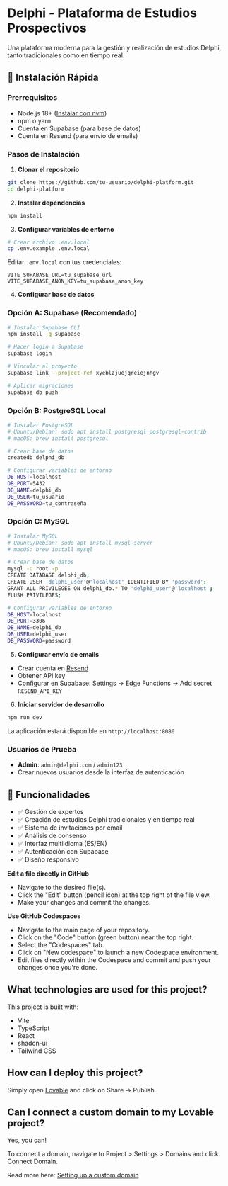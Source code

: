 # Delphi - Plataforma de Estudios Prospectivos

Una plataforma moderna para la gestión y realización de estudios Delphi, tanto tradicionales como en tiempo real.

## 🚀 Instalación Rápida

### Prerrequisitos

- Node.js 18+ ([Instalar con nvm](https://github.com/nvm-sh/nvm#installing-and-updating))
- npm o yarn
- Cuenta en Supabase (para base de datos)
- Cuenta en Resend (para envío de emails)

### Pasos de Instalación

1. **Clonar el repositorio**
```bash
git clone https://github.com/tu-usuario/delphi-platform.git
cd delphi-platform
```

2. **Instalar dependencias**
```bash
npm install
```

3. **Configurar variables de entorno**
```bash
# Crear archivo .env.local
cp .env.example .env.local
```

Editar `.env.local` con tus credenciales:
```env
VITE_SUPABASE_URL=tu_supabase_url
VITE_SUPABASE_ANON_KEY=tu_supabase_anon_key
```

4. **Configurar base de datos**

### Opción A: Supabase (Recomendado)
```bash
# Instalar Supabase CLI
npm install -g supabase

# Hacer login a Supabase
supabase login

# Vincular al proyecto
supabase link --project-ref xyeblzjuejqreiejnhgv

# Aplicar migraciones
supabase db push
```

### Opción B: PostgreSQL Local
```bash
# Instalar PostgreSQL
# Ubuntu/Debian: sudo apt install postgresql postgresql-contrib
# macOS: brew install postgresql

# Crear base de datos
createdb delphi_db

# Configurar variables de entorno
DB_HOST=localhost
DB_PORT=5432
DB_NAME=delphi_db
DB_USER=tu_usuario
DB_PASSWORD=tu_contraseña
```

### Opción C: MySQL
```bash
# Instalar MySQL
# Ubuntu/Debian: sudo apt install mysql-server
# macOS: brew install mysql

# Crear base de datos
mysql -u root -p
CREATE DATABASE delphi_db;
CREATE USER 'delphi_user'@'localhost' IDENTIFIED BY 'password';
GRANT ALL PRIVILEGES ON delphi_db.* TO 'delphi_user'@'localhost';
FLUSH PRIVILEGES;

# Configurar variables de entorno
DB_HOST=localhost
DB_PORT=3306
DB_NAME=delphi_db
DB_USER=delphi_user
DB_PASSWORD=password
```

5. **Configurar envío de emails**
- Crear cuenta en [Resend](https://resend.com)
- Obtener API key
- Configurar en Supabase: Settings → Edge Functions → Add secret `RESEND_API_KEY`

6. **Iniciar servidor de desarrollo**
```bash
npm run dev
```

La aplicación estará disponible en `http://localhost:8080`

### Usuarios de Prueba

- **Admin**: `admin@delphi.com` / `admin123`
- Crear nuevos usuarios desde la interfaz de autenticación

## 📱 Funcionalidades

- ✅ Gestión de expertos
- ✅ Creación de estudios Delphi tradicionales y en tiempo real
- ✅ Sistema de invitaciones por email
- ✅ Análisis de consenso
- ✅ Interfaz multiidioma (ES/EN)
- ✅ Autenticación con Supabase
- ✅ Diseño responsivo

**Edit a file directly in GitHub**

- Navigate to the desired file(s).
- Click the "Edit" button (pencil icon) at the top right of the file view.
- Make your changes and commit the changes.

**Use GitHub Codespaces**

- Navigate to the main page of your repository.
- Click on the "Code" button (green button) near the top right.
- Select the "Codespaces" tab.
- Click on "New codespace" to launch a new Codespace environment.
- Edit files directly within the Codespace and commit and push your changes once you're done.

## What technologies are used for this project?

This project is built with:

- Vite
- TypeScript
- React
- shadcn-ui
- Tailwind CSS

## How can I deploy this project?

Simply open [Lovable](https://lovable.dev/projects/3839f65e-a9ab-4c47-a8f2-af5f757c7c3c) and click on Share -> Publish.

## Can I connect a custom domain to my Lovable project?

Yes, you can!

To connect a domain, navigate to Project > Settings > Domains and click Connect Domain.

Read more here: [Setting up a custom domain](https://docs.lovable.dev/tips-tricks/custom-domain#step-by-step-guide)
